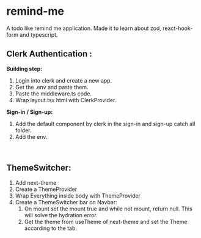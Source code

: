 # remind-me

A todo like remind me application. Made it to learn about zod, react-hook-form and typescript.

## Clerk Authentication :

**Building step:**

1. Login into clerk and create a new app.
2. Get the .env and paste them.
3. Paste the middleware.ts code.
4. Wrap layout.tsx html with ClerkProvider.

**Sign-in / Sign-up:**

1. Add the default component by clerk in the sign-in and sign-up catch all folder.
2. Add the env.

<br/>

## ThemeSwitcher:

1. Add next-theme
2. Create a ThemeProvider
3. Wrap Everything inside body with ThemeProvider
4. Create a ThemeSwitcher bar on Navbar:
   1. On mount set the mount true and while not mount, return null. This will solve the hydration error.
   2. Get the theme from useTheme of next-theme and set the Theme according to the tab.

<br/>
